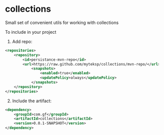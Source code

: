 # collections
Small set of convenient utils for working with collections


To include in your project

1. Add repo:
```xml
<repositories>
	<repository>
		<id>persistance-mvn-repo</id>
		<url>https://raw.github.com/myteksp/collections/mvn-repo/</url>
			<snapshots>
				<enabled>true</enabled>
				<updatePolicy>always</updatePolicy>
			</snapshots>
	</repository>
</repositories>
```

2. Include the artifact:
```xml
<dependency>
	<groupId>com.gf</groupId>
	<artifactId>collections</artifactId>
	<version>0.0.1-SNAPSHOT</version>
</dependency>
```